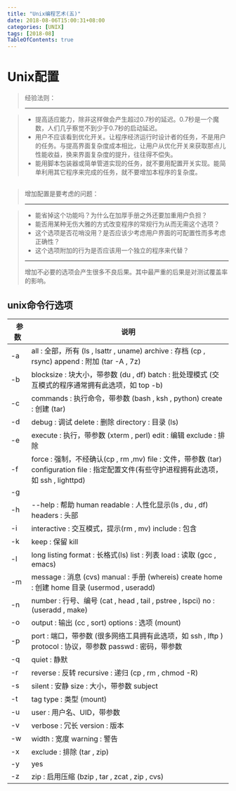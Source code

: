 ```yaml
---
title: "Unix编程艺术(五)"
date: 2018-08-06T15:00:31+08:00
categories: [UNIX]
tags: [2018-08]
TableOfContents: true
---
```


# Unix配置

> 经验法则：<hr />

> + 提高适应能力，除非这样做会产生超过0.7秒的延迟。0.7秒是一个魔数，人们几乎察觉不到少于0.7秒的启动延迟。
> + 用户不应该看到优化开关。让程序经济运行时设计者的任务，不是用户的任务。与提高界面复杂度成本相比，让用户从优化开关来获取那点儿性能收益，换来界面复杂度的提升，往往得不偿失。
> + 能用脚本包装器或简单管道实现的任务，就不要用配置开关实现。能简单利用其它程序来完成的任务，就不要增加本程序的复杂度。

## 

> 增加配置是要考虑的问题：<hr />

> + 能省掉这个功能吗？为什么在加厚手册之外还要加重用户负担？
> + 能否用某种无伤大雅的方式改变程序的常规行为从而无需这个选项？
> + 这个选项是否花哨没用？是否应该少考虑用户界面的可配置性而多考虑正确性？
> + 这个选项附加的行为是否应该用一个独立的程序来代替？
>
> <hr />增加不必要的选项会产生很多不良后果。其中最严重的后果是对测试覆盖率的影响。

## unix命令行选项

|&nbsp;&nbsp;参数|说明|
|---|---|
|-a| all : 全部，所有 (ls , lsattr , uname) archive : 存档 (cp , rsync) append : 附加 (tar -A , 7z) |
|-b| blocksize : 块大小，带参数 (du , df) batch : 批处理模式 (交互模式的程序通常拥有此选项，如 top -b)|
|-c| commands : 执行命令，带参数 (bash , ksh , python) create : 创建 (tar)|
|-d| debug : 调试 delete : 删除 directory : 目录 (ls)|
|-e| execute : 执行，带参数 (xterm , perl) edit : 编辑 exclude : 排除|
|-f| force : 强制，不经确认(cp , rm ,mv) file : 文件，带参数 (tar) configuration file : 指定配置文件(有些守护进程拥有此选项，如 ssh , lighttpd)|
|-g||
|-h| --help : 帮助 human readable : 人性化显示(ls , du , df) headers : 头部|
|-i| interactive : 交互模式，提示(rm , mv) include : 包含|
|-k| keep : 保留 kill|
|-l| long listing format : 长格式(ls) list : 列表 load : 读取 (gcc , emacs)|
|-m| message : 消息 (cvs) manual : 手册 (whereis) create home : 创建 home 目录 (usermod , useradd)|
|-n| number : 行号、编号 (cat , head , tail , pstree , lspci) no : (useradd , make)|
|-o| output : 输出 (cc , sort) options : 选项 (mount)|
|-p| port : 端口，带参数 (很多网络工具拥有此选项，如 ssh , lftp ) protocol : 协议，带参数 passwd : 密码，带参数|
|-q| quiet : 静默|
|-r| reverse : 反转 recursive : 递归 (cp , rm , chmod -R)|
|-s| silent : 安静 size : 大小，带参数 subject|
|-t| tag type : 类型 (mount)|
|-u| user : 用户名、UID，带参数|
|-v| verbose : 冗长 version : 版本|
|-w| width : 宽度 warning : 警告|
|-x| exclude : 排除 (tar , zip)|
|-y| yes|
|-z| zip : 启用压缩 (bzip , tar , zcat , zip , cvs)|